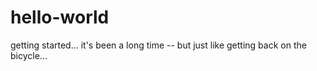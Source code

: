 # hello-world
getting started...
it's been a long time -- but just like getting back on the bicycle...
